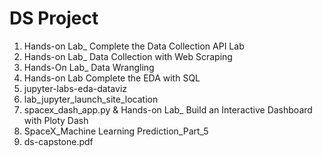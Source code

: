 # DS Project

1.  Hands-on Lab_ Complete the Data Collection API Lab
1.  Hands-on Lab_ Data Collection with Web Scraping
1.  Hands-On Lab_ Data Wrangling
1.  Hands-on Lab Complete the EDA with SQL
1.  jupyter-labs-eda-dataviz
1.  lab_jupyter_launch_site_location
1.  spacex_dash_app.py & Hands-on Lab_ Build an Interactive Dashboard with Ploty Dash
1.  SpaceX_Machine Learning Prediction_Part_5
1.  ds-capstone.pdf
